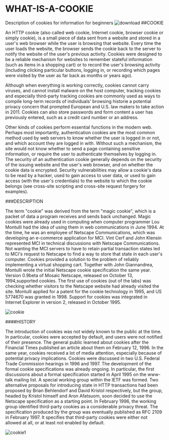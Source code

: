 # WHAT-IS-A-COOKIE
Description of cookies for information for beginners
![download](https://cloud.githubusercontent.com/assets/15031033/10583494/9206cd7c-768d-11e5-9613-288940e922b5.jpg)
##COOKIE

An HTTP cookie (also called web cookie, Internet cookie, browser cookie or simply cookie), is a small piece of data sent from a website and stored in a user's web browser while the user is browsing that website. 
Every time the user loads the website, the browser sends the cookie back to the server to notify the website of the user's previous activity. 
Cookies were designed to be a reliable mechanism for websites to remember stateful information (such as items in a shopping cart) or to record the user's browsing activity (including clicking particular buttons, logging in, or recording which pages were visited by the user as far back as months or years ago).

Although when everything is working correctly, cookies cannot carry viruses, and cannot install malware on the host computer, tracking cookies and especially third-party tracking cookies are commonly used as ways to compile long-term records of individuals' browsing historie a potential privacy concern that prompted European and U.S. law makers to take action in 2011.
Cookies can also store passwords and form content a user has previously entered, such as a credit card number or an address.

Other kinds of cookies perform essential functions in the modern web. Perhaps most importantly, authentication cookies are the most common method used by web servers to know whether the user is logged in or not, and which account they are logged in with. Without such a mechanism, the site would not know whether to send a page containing sensitive information, or require the user to authenticate themselves by logging in. The security of an authentication cookie generally depends on the security of the issuing website and the user's web browser, and on whether the cookie data is encrypted. Security vulnerabilities may allow a cookie's data to be read by a hacker, used to gain access to user data, or used to gain access (with the user's credentials) to the website to which the cookie belongs (see cross-site scripting and cross-site request forgery for examples).


###DESCRIPTION

The term "cookie" was derived from the term "magic cookie", which is a packet of data a program receives and sends back unchanged. Magic cookies were already used in computing when computer programmer Lou Montulli had the idea of using them in web communications in June 1994. At the time, he was an employee of Netscape Communications, which was developing an e-commerce application for MCI. Vint Cerf and John Klensin represented MCI in technical discussions with Netscape Communications. Not wanting the MCI servers to have to retain partial transaction states led to MCI's request to Netscape to find a way to store that state in each user's computer. Cookies provided a solution to the problem of reliably implementing a virtual shopping cart.
Together with John Giannandrea, Montulli wrote the initial Netscape cookie specification the same year. Version 0.9beta of Mosaic Netscape, released on October 13, 1994,supported cookies.
The first use of cookies (out of the labs) was checking whether visitors to the Netscape website had already visited the site. Montulli applied for a patent for the cookie technology in 1995, and US 5774670 was granted in 1998. Support for cookies was integrated in Internet Explorer in version 2, released in October 1995.

![cookie](https://cloud.githubusercontent.com/assets/15031033/10582934/8a8d2544-768a-11e5-8a4d-8ee7815b27e8.jpg)


####HISTORY


The introduction of cookies was not widely known to the public at the time. In particular, cookies were accepted by default, and users were not notified of their presence. The general public learned about cookies after the Financial Times published an article about them on February 12, 1996.
In the same year, cookies received a lot of media attention, especially because of potential privacy implications. Cookies were discussed in two U.S. Federal Trade Commission hearings in 1996 and 1997.
The development of the formal cookie specifications was already ongoing. In particular, the first discussions about a formal specification started in April 1995 on the www-talk mailing list. A special working group within the IETF was formed. Two alternative proposals for introducing state in HTTP transactions had been proposed by Brian Behlendorf and David Kristol respectively, but the group, headed by Kristol himself and Aron Afatsuom, soon decided to use the Netscape specification as a starting point. In February 1996, the working group identified third-party cookies as a considerable privacy threat. The specification produced by the group was eventually published as RFC 2109 in February 1997. 
It specifies that third-party cookies were either not allowed at all, or at least not enabled by default.



![cookie1](https://cloud.githubusercontent.com/assets/15031033/10583101/674241a4-768b-11e5-9eb5-1e7e0b2697f9.jpg)


